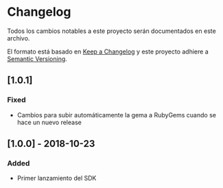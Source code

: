 # Changelog
Todos los cambios notables a este proyecto serán documentados en este archivo.

El formato está basado en [Keep a Changelog](http://keepachangelog.com/en/1.0.0/)
y este proyecto adhiere a [Semantic Versioning](http://semver.org/spec/v2.0.0.html).

## [1.0.1]
### Fixed
- Cambios para subir automáticamente la gema a RubyGems cuando se hace un nuevo release

## [1.0.0] - 2018-10-23
### Added
- Primer lanzamiento del SDK
